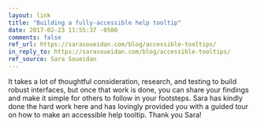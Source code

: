 ```yaml
---
layout: link
title: "Building a fully-accessible help tooltip"
date: 2017-02-23 11:55:37 -0500
comments: false
ref_url: https://sarasoueidan.com/blog/accessible-tooltips/
in_reply_to: https://sarasoueidan.com/blog/accessible-tooltips/
ref_source: Sara Soueidan
---
```


It takes a lot of thoughtful consideration, research, and testing to build robust interfaces, but once that work is done, you can share your findings and make it simple for others to follow in your footsteps. Sara has kindly done the hard work here and has lovingly provided you with a guided tour on how to  make an accessible help tooltip. Thank you Sara!